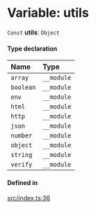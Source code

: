 # Variable: utils

 `Const` **utils**: `Object`

#### Type declaration

| Name | Type |
| :------ | :------ |
| `array` | `__module` |
| `boolean` | `__module` |
| `env` | `__module` |
| `html` | `__module` |
| `http` | `__module` |
| `json` | `__module` |
| `number` | `__module` |
| `object` | `__module` |
| `string` | `__module` |
| `verify` | `__module` |

#### Defined in

[src/index.ts:36](https://github.com/zjayers/AssembleJS/blob/3539104/src/index.ts#L36)

